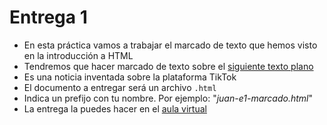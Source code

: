 

# Entrega 1

-   En esta práctica vamos a trabajar el marcado de texto que hemos
    visto en la introducción a HTML
-   Tendremos que hacer marcado de texto sobre el [siguiente texto plano](https://raw.githubusercontent.com/mpvdes/uah2223-sistemas-interactivos-red/main/practicas/e1/e1-marcado.txt)
-   Es una noticia inventada sobre la plataforma TikTok
-   El documento a entregar será un archivo `.html`
-   Indica un prefijo con tu nombre. Por ejemplo: "*juan-e1-marcado.html*"
-   La entrega la puedes hacer en el [aula virtual](https://uah.blackboard.com/ultra/courses/_30740_1/cl/outline)

